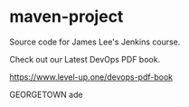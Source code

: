 # maven-project
Source code for James Lee's Jenkins course.

Check out our Latest DevOps PDF book.

https://www.level-up.one/devops-pdf-book

GEORGETOWN ade

